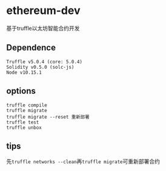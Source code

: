 # ethereum-dev
基于truffle以太坊智能合约开发

## Dependence
```
Truffle v5.0.4 (core: 5.0.4)
Solidity v0.5.0 (solc-js)
Node v10.15.1
```

## options
```
truffle compile
truffle migrate
truffle migrate --reset 重新部署
truffle test
truffle unbox
```

## tips
先`truffle networks --clean`再`truffle migrate`可重新部署合约